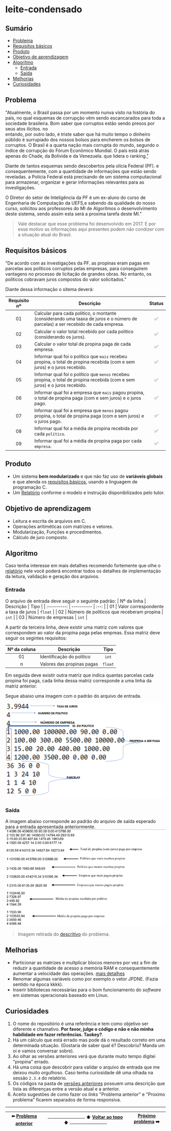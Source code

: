 # leite-condensado

## Sumário
- [Problema](#problema)
- [Requisitos básicos](#requisitos-básicos)
- [Produto](#produto)
- [Objetivo de aprendizagem](#objetivo-de-aprendizagem)
- [Algoritmo](#algoritmo)
  - [Entrada](#entrada)
  - [Saída](#saída)
- [Melhorias](#melhorias)
- [Curiosidades](#curiosidades)

## Problema
"Atualmente, o Brasil passa por um momento nunva visto na história do país, no 
qual esquemas de corrupção vêm sendo escancarados para toda a sociedade 
brasileira. Bom saber que corruptos estão sendo presos por seus atos ilícitos. no  
entando, por outro lado, é triste saber que há muito tempo o dinheiro públido é 
surrupiado dos nossos bolsos para encherem os bolsos de corruptos. O Brasil é a 
quarta nação mais corrupta do mundo, segundo o índice de corrupção do Fórum 
Econômico Mundial. O país está atrás apenas do Chade, da Bolívida e da Venezuela. 
que lidera o ranking.[¹](https://brasil.elpais.com/brasil/2016/10/03/internacional/1475517627_935822.html)

Diante de tantos esquemas sendo descobertos pela olícia Federal (PF). e 
consequentemente, com a quantidade de informações que estão sendo reveladas. a 
Polícia Federal está precisando de um sistema computacional para armazenar, 
organizar e gerar informações relevantes para as investigações.

O Diretor do setor de Inteligência da PF é um ex-aluno do curso de Engenharia de 
Computação da UEFS,e sabendo da qualidade do nosso curso, solicitou aos 
professores do MI de Algoritmos o desenvolvimento deste sistema, sendo assim esta 
será a proxima tarefa deste MI."

> Vale destacar que esse problema foi desenvolvido em 2017. 
> E por esse motivo as informações aqui presentes podem não condizer
> com a situação atual do Brasil.


## Requisitos básicos

"De acordo com as investigações da PF. as propinas eram pagas em parcelas aos 
políticos corruptos pelas empresas, para conseguirem vantagens no processo de 
licitação de grandes obras. No entanto, os políticos cobravam juros compostos do 
valor solicitados."

Diante dessa informação o sitema deverá:

| Requisito nº | Descrição | Status |
| :----------: | --------- | :----: |
| 01 | Calcular para cada politico, o montante (considerando uma taaxa de juros e o número de parcelas) a ser recebido de cada empresa. | :white_check_mark: |
| 02 | Calcular o valor total recebido por cada político (considerando os juros). | :white_check_mark: |
| 03 | Calcular o valor total de propina paga de cada empresa. | :white_check_mark: |
| 04 | Informar qual foi o político que `mais` recebeu propina, o total de propina recebida (com e sem juros) e o juros recebido. | :white_check_mark: |
| 05 | Informar qual foi o político que `menos` recebeu propina, o total de propina recebida (com e sem juros) e o juros recebido. | :white_check_mark: | 
| 06 | Informar qual foi a empresa que `mais` pagou propina, o total de propina paga (com e sem juros) e o juros pago. | :white_check_mark: | 
| 07 | Informar qual foi a empresa que `menos` pagou propina, o total de propina paga (com e sem juros) e o juros pago. | :white_check_mark: |
| 08 | Informar qual foi a média de propina recebida por cada `político`. | :white_check_mark: |
| 09 | Informar qual foi a média de propina paga por cada `empresa`. | :white_check_mark: |

## Produto
- Um sistema **bem modularizado** e que não faz uso  de **variáveis globais** e que atenda os [requisitos básicos](#requisitos-básicos), usando a linguagem de programação C. 
- Um [Relatório](https://github.com/UellingtonDamasceno/leite-condensado/blob/main/res/relatorio.pdf) conforme o modelo e instrução disponibilizados pelo tutor.

## Objetivo de aprendizagem
- Leitura e escrita de arquivos em C.
- Operações aritiméticas com matrizes e vetores.
- Modularização, Funções e procedimentos.
- Cálculo de juro composto.

## Algoritmo
Caso tenha interesse em mais detalhes recomendo fortemente que olhe o 
[relatório](https://github.com/UellingtonDamasceno/leite-condensado/blob/main/res/relatorio.pdf) 
nele você poderá encontrar todos os detalhes de implementação da leitura, validação e geração dos 
arquivos.

### Entrada
O arquivo de entrada deve seguir o seguinte padrão: 
| Nº da linha | Descrição | Tipo |
| :---------: | ---------- | :--: |
| 01 | Valor correspondente a taxa de juros | `float` |
| 02 | Número de políticos que receberam propina | `int` |
| 03 | Número de empresas | `int` |

A partir da terceira linha, deve existir uma matriz com valores que correspondem ao valor da propina paga pelas empreas. Essa matriz deve seguir os segintes requisitos: 

 Nº da coluna | Descrição | Tipo |
| :---------: | --------- | :--: |
| 01 | Identificação do político | `int` |
| n | Valores das propinas pagas | `float` |

Em seguida deve existir outra matriz que indica quantas parcelas cada propina foi 
paga, cada linha dessa matriz corresponde a uma linha da matriz anterior.

Segue abaixo uma imagem com o padrão do arquivo de entrada.

![Padrão do arquivo de entrada](https://github.com/UellingtonDamasceno/leite-condensado/blob/main/res/imagens/arquivo-entrada.png "Padrão do arquivo de entrada")
### Saída

A imagem abaixo corresponde ao padrão do arquivo de saída esperado para a entrada apresentada anteriormente.
![Padrão do arquivo de saída](https://github.com/UellingtonDamasceno/leite-condensado/blob/main/res/imagens/arquivo-saida.png "Padrão do arquivo de saída")
> Imagem retirada do [descritivo](https://github.com/UellingtonDamasceno/leite-condensado/blob/main/res/P2%20EXA%20854%202017-1%20v3.pdf) do problema.

## Melhorias
- Particionar as matrizes e multplicar blocos menores por vez a fim de reduzir a quantidade de acesso a memória RAM e consequentemente aumentar a velocidade das operações. [mais detalhes](https://github.com/UellingtonDamasceno/DGEMM-memory-analysis)
- Renomar algumas variáveis como por exemplo o vetor JPDNE. (Fazia sentido na época kkkk).
- Inserir bibliotecas necessárias para o bom funcionamento do _software_ em sistemas operacionais baseado em Linux.

## Curiosidades
1. O nome do repositório é uma referência e tem como objetivo ser diferente e chamativo. **Por favor, julge o código e não e não minha habilidade em fazer referências. Taokey?**.
2. Há um cálculo que está errado mas pode dá o resultado correto em uma determinada situação. (Gostaria de saber qual é? Descobriu? Manda um oi e vamos conversar sobre).
3. Ao olhar as versões anteriores verá que durante muito tempo digitei "propina" errado.
4. Há uma coisa que descobrir para validar o arquivo de entrada que me deixou muito orgulhoso. Caso tenha curiosidade dê uma olhada na sessão `2.3.4` do relatório.
5. Os códigos na pasta de [versões anteriores](https://github.com/UellingtonDamasceno/leite-condensado/tree/main/Vers%C3%B5es%20anteriores) possuem uma descrição que lista as diferenças entre a versão atual e a anterior.
6. Aceito sugestões de como fazer os _links_ "Problema anterior" e "Proximo problema" ficarem separados de forma responsiva.  

----------

| :arrow_left: [Problema anterior](https://github.com/UellingtonDamasceno/professor-curioso) |............................... :arrow_up: [Voltar ao topo](#leite-condensado) :arrow_up: ...............................| [Próximo problema]() :arrow_right: | 
| :----: |-----| :-----:|   
